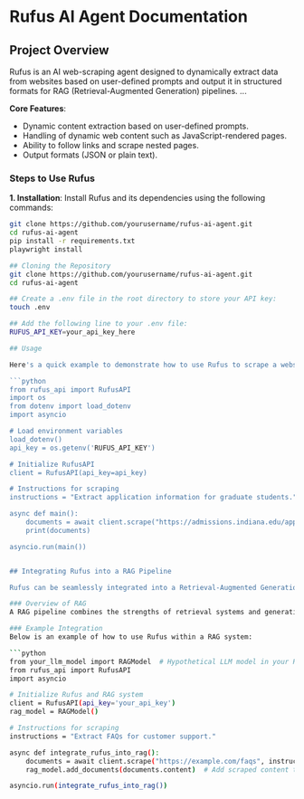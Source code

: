 # Rufus AI Agent Documentation

## Project Overview
Rufus is an AI web-scraping agent designed to dynamically extract data from websites based on user-defined prompts and output it in structured formats for RAG (Retrieval-Augmented Generation) pipelines.
...

**Core Features**:
- Dynamic content extraction based on user-defined prompts.
- Handling of dynamic web content such as JavaScript-rendered pages.
- Ability to follow links and scrape nested pages.
- Output formats (JSON or plain text).

### Steps to Use Rufus

**1. Installation**:
Install Rufus and its dependencies using the following commands:

```bash
git clone https://github.com/yourusername/rufus-ai-agent.git
cd rufus-ai-agent
pip install -r requirements.txt
playwright install

## Cloning the Repository
git clone https://github.com/yourusername/rufus-ai-agent.git
cd rufus-ai-agent

## Create a .env file in the root directory to store your API key:
touch .env

## Add the following line to your .env file:
RUFUS_API_KEY=your_api_key_here

## Usage

Here's a quick example to demonstrate how to use Rufus to scrape a website:

```python
from rufus_api import RufusAPI
import os
from dotenv import load_dotenv
import asyncio

# Load environment variables
load_dotenv()
api_key = os.getenv('RUFUS_API_KEY')

# Initialize RufusAPI
client = RufusAPI(api_key=api_key)

# Instructions for scraping
instructions = "Extract application information for graduate students."

async def main():
    documents = await client.scrape("https://admissions.indiana.edu/apply/index.html", instructions)
    print(documents)

asyncio.run(main())


## Integrating Rufus into a RAG Pipeline

Rufus can be seamlessly integrated into a Retrieval-Augmented Generation (RAG) pipeline to enhance information retrieval and content generation. Here's how to do it:

### Overview of RAG
A RAG pipeline combines the strengths of retrieval systems and generative models, allowing you to retrieve relevant documents and generate context-aware responses.

### Example Integration
Below is an example of how to use Rufus within a RAG system:

```python
from your_llm_model import RAGModel  # Hypothetical LLM model in your RAG pipeline
from rufus_api import RufusAPI
import asyncio

# Initialize Rufus and RAG system
client = RufusAPI(api_key='your_api_key')
rag_model = RAGModel()

# Instructions for scraping
instructions = "Extract FAQs for customer support."

async def integrate_rufus_into_rag():
    documents = await client.scrape("https://example.com/faqs", instructions)
    rag_model.add_documents(documents.content)  # Add scraped content to RAG model

asyncio.run(integrate_rufus_into_rag())
